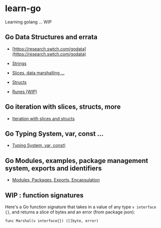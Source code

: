 # learn-go
Learning golang ... WIP

## Go Data Structures and errata

- [https://research.swtch.com/godata](https://research.swtch.com/godata)

- [Strings](./strings/README.md)
- [Slices, data marshalling ...](./slices/README.md)
- [Structs](./structs/README.md)
- [Runes (WIP)](./runes/README.md)

## Go iteration with slices, structs, more
- [Iteration with slices and structs](./iteration-slice-struct/README.md)

## Go Typing System, var, const ...
- [Typing System, var, const)](./typing-system/README.md)

## Go Modules, examples, package management system, exports and identifiers
- [Modules, Packages, Exports, Encapsulation](./module-example/README.md)

## WIP : function signatures

Here's a Go function signature that takes in a value of any type `v interface {}`,
and returns a slice of bytes and an error (from package json):
```
func Marshal(v interface{}) ([]byte, error)
```


